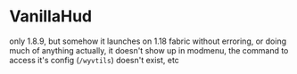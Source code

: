 # VanillaHud

only 1.8.9, but somehow it launches on 1.18 fabric without erroring, or doing much of anything actually, it doesn't show up in modmenu, the command to access it's config (`/wyvtils`) doesn't exist, etc
